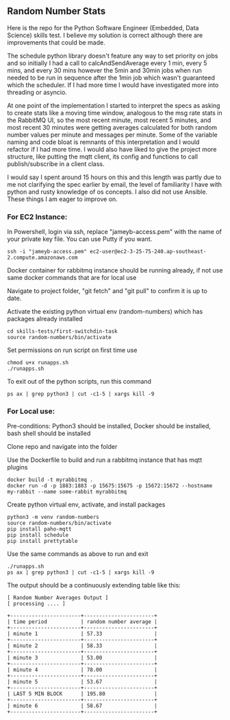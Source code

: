 ## Random Number Stats
Here is the repo for the Python Software Engineer (Embedded, Data Science) skills test. I believe my solution is correct although there are improvements that could be made. 

The schedule python library doesn't feature any way to set priority on jobs and so initially I had a call to calcAndSendAverage every 1 min, every 5 mins, and every 30 mins however the 5min and 30min jobs when run needed to be run in sequence after the 1min job which wasn't guaranteed which the scheduler. If I had more time I would have investigated more into threading or asyncio. 

At one point of the implementation I started to interpret the specs as asking to create stats like a moving time window, analogous to the msg rate stats in the RabbitMQ UI, so the most recent minute, most recent 5 minutes, and most recent 30 minutes were getting averages calculated for both random number values per minute and messages per minute. Some of the variable naming and code bloat is remnants of this interpretation and I would refactor if I had more time. I would also have liked to give the project more structure, like putting the mqtt client, its config and functions to call publish/subscribe in a client class.

I would say I spent around 15 hours on this and this length was partly due to me not clarifying the spec earlier by email, the level of familiarity I have with python and rusty knowledge of os concepts. I also did not use Ansible. These things I am eager to improve on.
### For EC2 Instance:
In Powershell, login via ssh, replace "jameyb-access.pem" with the name of your private key file. You can use Putty if you want.
```
ssh -i "jameyb-access.pem" ec2-user@ec2-3-25-75-240.ap-southeast-2.compute.amazonaws.com
```

Docker container for rabbitmq instance should be running already, if not use same docker commands that are for local use

Navigate to project folder, "git fetch" and "git pull" to confirm it is up to date.

Activate the existing python virtual env (random-numbers) which has packages already installed
```
cd skills-tests/first-switchdin-task
source random-numbers/bin/activate
```
Set permissions on run script on first time use
```
chmod u+x runapps.sh
./runapps.sh
```
To exit out of the python scripts, run this command
```
ps ax | grep python3 | cut -c1-5 | xargs kill -9
```
### For Local use:
Pre-conditions: Python3 should be installed, Docker should be installed, bash shell should be installed

Clone repo and navigate into the folder

Use the Dockerfile to build and run a rabbitmq instance that has mqtt plugins
```
docker build -t myrabbitmq .
docker run -d -p 1883:1883 -p 15675:15675 -p 15672:15672 --hostname my-rabbit --name some-rabbit myrabbitmq
```
Create python virtual env, activate, and install packages
```
python3 -m venv random-numbers
source random-numbers/bin/activate
pip install paho-mqtt
pip install schedule
pip install prettytable
```
Use the same commands as above to run and exit
```
./runapps.sh
ps ax | grep python3 | cut -c1-5 | xargs kill -9
```

The output should be a continuously extending table like this:
 ```
[ Random Number Averages Output ]
[ processing .... ]

+-----------------------+-----------------------+
| time period           | random number average |
+-----------------------+-----------------------+
| minute 1              | 57.33                 |
+-----------------------+-----------------------+
| minute 2              | 58.33                 |
+-----------------------+-----------------------+
| minute 3              | 53.00                 |
+-----------------------+-----------------------+
| minute 4              | 78.00                 |
+-----------------------+-----------------------+
| minute 5              | 53.67                 |
+-----------------------+-----------------------+
| LAST 5 MIN BLOCK      | 195.80                |
+-----------------------+-----------------------+
| minute 6              | 58.67                 |
+-----------------------+-----------------------+
```

